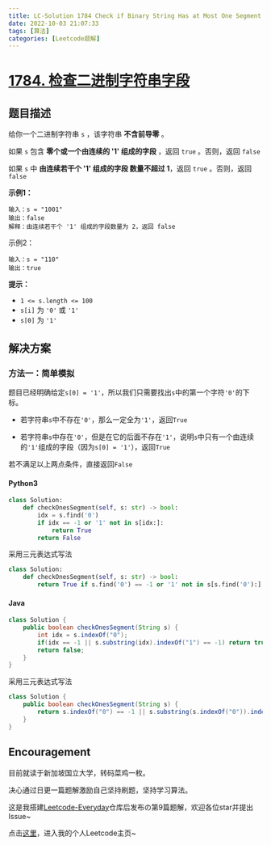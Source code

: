 ```yaml
---
title: LC-Solution 1784 Check if Binary String Has at Most One Segment of Ones
date: 2022-10-03 21:07:33
tags: [算法]
categories: [Leetcode题解]
---
```


# [1784. 检查二进制字符串字段](https://leetcode.cn/problems/check-if-binary-string-has-at-most-one-segment-of-ones/)

## 题目描述

给你一个二进制字符串 `s` ，该字符串 **不含前导零** 。

如果 `s` 包含 **零个或一个由连续的 '1' 组成的字段** ，返回 `true`​​​ 。否则，返回 `false`

如果 `s` 中 **由连续若干个 '1' 组成的字段 数量不超过 1**，返回 `true`​​​ 。否则，返回 `false`

**示例1：**

```
输入：s = "1001"
输出：false
解释：由连续若干个 '1' 组成的字段数量为 2，返回 false
```

示例2：

```
输入：s = "110"
输出：true
```

**提示：**

- `1 <= s.length <= 100`
- `s[i]`​​​​ 为 `'0'` 或 `'1'`
- `s[0]` 为 `'1'`

## 解决方案

### 方法一：简单模拟

题目已经明确给定`s[0] = '1'`，所以我们只需要找出`s`中的第一个字符`'0'`的下标。

- 若字符串`s`中不存在`'0'`，那么一定全为`'1'`，返回`True`
  
- 若字符串`s`中存在`'0'`，但是在它的后面不存在`'1'`，说明`s`中只有一个由连续的`'1'`组成的字段（因为`s[0] = '1'`），返回`True`
  

若不满足以上两点条件，直接返回`False`

#### Python3

```python
class Solution:
    def checkOnesSegment(self, s: str) -> bool:
        idx = s.find('0')
        if idx == -1 or '1' not in s[idx:]:
            return True
        return False
```

采用三元表达式写法

```python
class Solution:
    def checkOnesSegment(self, s: str) -> bool:
        return True if s.find('0') == -1 or '1' not in s[s.find('0'):] else False
```

#### Java

```java
class Solution {
    public boolean checkOnesSegment(String s) {
        int idx = s.indexOf("0");
        if(idx == -1 || s.substring(idx).indexOf("1") == -1) return true;
        return false;
    }
}  
```

采用三元表达式写法

```java
class Solution {
    public boolean checkOnesSegment(String s) {
        return s.indexOf("0") == -1 || s.substring(s.indexOf("0")).indexOf("1") == -1 ? true : false;
    }
}  
```

## Encouragement

目前就读于新加坡国立大学，转码菜鸡一枚。

决心通过日更一篇题解激励自己坚持刷题，坚持学习算法。

这是我搭建[Leetcode-Everyday](https://github.com/ltyzzzxxx/Leetcode-Everyday)仓库后发布の第9篇题解，欢迎各位star并提出Issue~

点击[这里](https://leetcode.cn/u/ltyzzz/)，进入我的个人Leetcode主页~